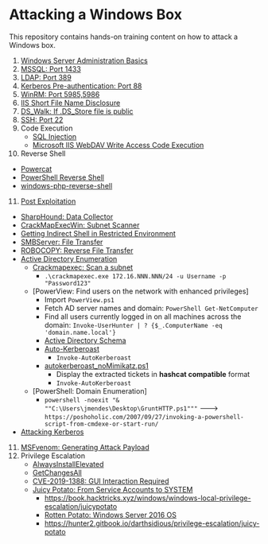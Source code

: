 # Attacking a Windows Box

This repository contains hands-on training content on how to attack a Windows box.

1. [Windows Server Administration Basics](windows_server_administration_basics/README.md)
2. [MSSQL: Port 1433](mssql_1443/README.md)
3. [LDAP: Port 389](ldap_389/README.md)
4. [Kerberos Pre-authentication: Port 88](kerberos_preauthentication/README.md)
5. [WinRM: Port 5985,5986](winrm_5985/README.md)
6. [IIS Short File Name Disclosure](iis/README.md)
7. [DS_Walk: If .DS_Store file is public](ds_walk/README.md)
8. [SSH: Port 22](ssh_22/README.md)
9. Code Execution
   * [SQL Injection](https://resources.infosecinstitute.com/anatomy-of-an-attack-gaining-reverse-shell-from-sql-injection/)
   * [Microsoft IIS WebDAV Write Access Code Execution](https://www.rapid7.com/db/modules/exploit/windows/iis/iis_webdav_upload_asp)
10. Reverse Shell
   * [Powercat](reverse_shell/reverse_shell_powercat/README.md)
   * [PowerShell Reverse Shell](reverse_shell/powershell_reverse_shell/README.md)
   * [windows-php-reverse-shell](https://raw.githubusercontent.com/Dhayalanb/windows-php-reverse-shell/master/Reverse%20Shell.php)
11. [Post Exploitation](windows_post_exploitation/README.md)
   
   * [SharpHound: Data Collector](windows_post_exploitation/sharphound/README.md)
   * [CrackMapExecWin: Subnet Scanner](windows_post_exploitation/crackmapexecwin/README.md)
   * [Getting Indirect Shell in Restricted Environment](windows_post_exploitation/indirect_shell/README.md)
   * [SMBServer: File Transfer](windows_post_exploitation/file_transfer_smbserver/README.md)
   * [ROBOCOPY: Reverse File Transfer](windows_post_exploitation/reverse_file_transfer/README.md)
   * [Active Directory Enumeration](windows_post_exploitation/active_directory_enumeration/README.md)
     * [Crackmapexec: Scan a subnet](https://info.varonis.com/hubfs/docs/whitepapers/en/ebook_pen_testing_031317.pdf?hsLang=en)
       * `.\crackmapexec.exe 172.16.NNN.NNN/24 -u Username -p "Password123"`
     * [PowerView: Find users on the network with enhanced privileges]
       * Import `PowerView.ps1`
       * Fetch AD server names and domain: `PowerShell Get-NetComputer`
       * Find all users currently logged in on all machines across the domain: `Invoke-UserHunter | ? {$_.ComputerName -eq 'domain.name.local'}`
       * [Active Directory Schema](https://docs.microsoft.com/en-gb/windows/win32/adschema/c-organizationalperson?redirectedfrom=MSDN)
       * [Auto-Kerberoast](https://github.com/xan7r/kerberoast)
         * `Invoke-AutoKerberoast`
       * [autokerberoast_noMimikatz.ps1](https://github.com/xan7r/kerberoast/blob/master/autokerberoast_noMimikatz.ps1)
         * Display the extracted tickets in **hashcat compatible** format
         * `Invoke-AutoKerberoast`
     * [PowerShell: Domain Enumeration]
       * `powershell -noexit "& ""C:\Users\jmendes\Desktop\GruntHTTP.ps1"""` ---> `https://poshoholic.com/2007/09/27/invoking-a-powershell-script-from-cmdexe-or-start-run/`
   * [Attacking Kerberos](windows_post_exploitation/attacking_kerberos/README.md)

11. [MSFvenom: Generating Attack Payload](generating_attack_payload/README.md)
12. Privilege Escalation
    * [AlwaysInstallElevated](privilege_escalation/alwaysinstallelevated/README.md)
    * [GetChangesAll](privilege_escalation/getchangesall/README.md)
    * [CVE-2019-1388: GUI Interaction Required](https://github.com/jas502n/CVE-2019-1388)
    * [Juicy Potato: From Service Accounts to SYSTEM](privilege_escalation/juicy_potato/README.md)
      * https://book.hacktricks.xyz/windows/windows-local-privilege-escalation/juicypotato
      * [Rotten Potato: Windows Server 2016 OS](https://foxglovesecurity.com/2016/09/26/rotten-potato-privilege-escalation-from-service-accounts-to-system/)
      * https://hunter2.gitbook.io/darthsidious/privilege-escalation/juicy-potato
